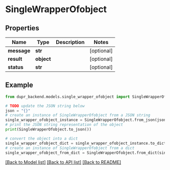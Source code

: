 # SingleWrapperOfobject


## Properties

Name | Type | Description | Notes
------------ | ------------- | ------------- | -------------
**message** | **str** |  | [optional] 
**result** | **object** |  | [optional] 
**status** | **str** |  | [optional] 

## Example

```python
from dupr_backend.models.single_wrapper_ofobject import SingleWrapperOfobject

# TODO update the JSON string below
json = "{}"
# create an instance of SingleWrapperOfobject from a JSON string
single_wrapper_ofobject_instance = SingleWrapperOfobject.from_json(json)
# print the JSON string representation of the object
print(SingleWrapperOfobject.to_json())

# convert the object into a dict
single_wrapper_ofobject_dict = single_wrapper_ofobject_instance.to_dict()
# create an instance of SingleWrapperOfobject from a dict
single_wrapper_ofobject_from_dict = SingleWrapperOfobject.from_dict(single_wrapper_ofobject_dict)
```
[[Back to Model list]](../README.md#documentation-for-models) [[Back to API list]](../README.md#documentation-for-api-endpoints) [[Back to README]](../README.md)


